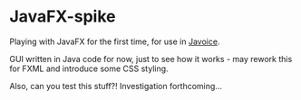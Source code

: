# JavaFX-spike

Playing with JavaFX for the first time, for use in [Javoice](https://github.com/forty9er/javoice).

GUI written in Java code for now, just to see how it works - may rework this for FXML and introduce some CSS styling.

Also, can you test this stuff?! Investigation forthcoming...

